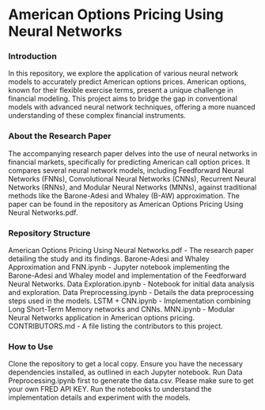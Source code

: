 # American Options Pricing Using Neural Networks
### Introduction
In this repository, we explore the application of various neural network models to accurately predict American options prices. American options, known for their flexible exercise terms, present a unique challenge in financial modeling. This project aims to bridge the gap in conventional models with advanced neural network techniques, offering a more nuanced understanding of these complex financial instruments.

### About the Research Paper
The accompanying research paper delves into the use of neural networks in financial markets, specifically for predicting American call option prices. It compares several neural network models, including Feedforward Neural Networks (FNNs), Convolutional Neural Networks (CNNs), Recurrent Neural Networks (RNNs), and Modular Neural Networks (MNNs), against traditional methods like the Barone-Adesi and Whaley (B-AW) approximation. The paper can be found in the repository as American Options Pricing Using Neural Networks.pdf.

### Repository Structure
American Options Pricing Using Neural Networks.pdf - The research paper detailing the study and its findings.
Barone-Adesi and Whaley Approximation and FNN.ipynb - Jupyter notebook implementing the Barone-Adesi and Whaley model and implementation of the Feedforward Neural Networks.
Data Exploration.ipynb - Notebook for initial data analysis and exploration.
Data Preprocessing.ipynb - Details the data preprocessing steps used in the models.
LSTM + CNN.ipynb - Implementation combining Long Short-Term Memory networks and CNNs.
MNN.ipynb - Modular Neural Networks application in American options pricing.
CONTRIBUTORS.md - A file listing the contributors to this project.

### How to Use
Clone the repository to get a local copy.
Ensure you have the necessary dependencies installed, as outlined in each Jupyter notebook.
Run Data Preprocessing.ipynb first to generate the data.csv. Please make sure to get your own FRED API KEY.
Run the notebooks to understand the implementation details and experiment with the models.

